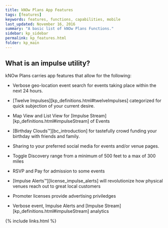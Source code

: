 ```yaml
---
title: kNOw Plans App Features
tags: [features]
keywords: features, functions, capabilities, mobile
last_updated: November 16, 2016
summary: "A basic list of kNOw Plans Functions."
sidebar: kp_sidebar
permalink: kp_features.html
folder: kp_main
---
```


## What is an impulse utility?
kNOw Plans carries app features that allow for the following:

* Verbose geo-location event search for events taking place within the next 24 hours.

* [Twelve Impulses][kp_definitions.html#twelveImpulses] categorized for quick subjection of your current desire.

* Map View and List View for [Impulse Stream][kp_definitions.html#impulseStream] of Events

* [Birthday Clouds™][bc_introduction] for tastefully crowd funding your birthday with friends and family.

* Sharing to your preferred social media for events and/or venue pages.

* Toggle Discovery range from a minimum of 500 feet to a max of 300 miles

* RSVP and Pay for admission to some events

* [Impulse Alerts™][license_impulse_alerts] will revolutionize how physical venues reach out to great local customers

* Promoter licenses provide advertising priviledges

* Verbose event, Impulse Alerts and [Impulse Stream][kp_definitions.html#impulseStream] analytics

{% include links.html %}
